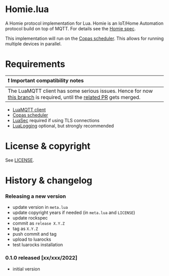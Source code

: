 # Homie.lua

A Homie protocol implementation for Lua. Homie is an IoT/Home Automation protocol
build on top of MQTT. For details see the [Homie spec](https://homieiot.github.io/specification/).

This implementation will run on the [Copas scheduler](https://github.com/lunarmodules/copas). This
allows for running multiple devices in parallel.



# Requirements

| :exclamation:  Important compatibility notes |
|:---------------------------|
| The LuaMQTT client has some serious issues. Hence for now [this branch](https://github.com/Tieske/luamqtt/tree/keepalive) is required, until the [related PR](https://github.com/xHasKx/luamqtt/pull/31) gets merged. |

- [LuaMQTT client](https://github.com/xHasKx/luamqtt)
- [Copas scheduler](https://github.com/lunarmodules/copas)
- [LuaSec](https://github.com/brunoos/luasec/) required if using TLS connections
- [LuaLogging](https://github.com/lunarmodules/lualogging) optional, but strongly recommended



# License & copyright

See [LICENSE](https://github.com/Tieske/homie.lua/blob/main/LICENSE).



# History & changelog

### Releasing a new version

 - update version in `meta.lua`
 - update copyright years if needed (in `meta.lua` and `LICENSE`)
 - update rockspec
 - commit as `release X.Y.Z`
 - tag as `X.Y.Z`
 - push commit and tag
 - upload to luarocks
 - test luarocks installation

### 0.1.0 released [xx/xxx/2022]

- initial version
